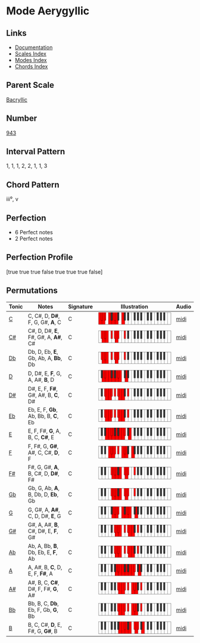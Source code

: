 # Mode Aerygyllic

## Links

- [Documentation](index.md)
- [Scales Index](Scales.md)
- [Modes Index](Modes.md)
- [Chords Index](Chords.md)

## Parent Scale

[Bacryllic](ScaleBacryllic.md)

## Number

[943](https://ianring.com/musictheory/scales/943)

## Interval Pattern

1, 1, 1, 2, 2, 1, 1, 3

## Chord Pattern

iii⁰, v

## Perfection

- 6 Perfect notes
- 2 Perfect notes

## Perfection Profile

[true true true false true true true false]

## Permutations

| Tonic | Notes | Signature | Illustration | Audio |
|-------|-------|-----------|--------------|-------|
| [C](ModeCNaturalAerygyllic.md) | C, C#, D, **D#**, F, G, G#, **A**, C | C | ![CNaturalAerygyllic](ModeCNaturalAerygyllic.png) | [midi](https://github.com/edipermadi/music/blob/main/docs/ModeCNaturalAerygyllic.mid?raw=true) |
| [C#](ModeCSharpAerygyllic.md) | C#, D, D#, **E**, F#, G#, A, **A#**, C# | C | ![CSharpAerygyllic](ModeCSharpAerygyllic.png) | [midi](https://github.com/edipermadi/music/blob/main/docs/ModeCSharpAerygyllic.mid?raw=true) |
| [Db](ModeDFlatAerygyllic.md) | Db, D, Eb, **E**, Gb, Ab, A, **Bb**, Db | C | ![DFlatAerygyllic](ModeDFlatAerygyllic.png) | [midi](https://github.com/edipermadi/music/blob/main/docs/ModeDFlatAerygyllic.mid?raw=true) |
| [D](ModeDNaturalAerygyllic.md) | D, D#, E, **F**, G, A, A#, **B**, D | C | ![DNaturalAerygyllic](ModeDNaturalAerygyllic.png) | [midi](https://github.com/edipermadi/music/blob/main/docs/ModeDNaturalAerygyllic.mid?raw=true) |
| [D#](ModeDSharpAerygyllic.md) | D#, E, F, **F#**, G#, A#, B, **C**, D# | C | ![DSharpAerygyllic](ModeDSharpAerygyllic.png) | [midi](https://github.com/edipermadi/music/blob/main/docs/ModeDSharpAerygyllic.mid?raw=true) |
| [Eb](ModeEFlatAerygyllic.md) | Eb, E, F, **Gb**, Ab, Bb, B, **C**, Eb | C | ![EFlatAerygyllic](ModeEFlatAerygyllic.png) | [midi](https://github.com/edipermadi/music/blob/main/docs/ModeEFlatAerygyllic.mid?raw=true) |
| [E](ModeENaturalAerygyllic.md) | E, F, F#, **G**, A, B, C, **C#**, E | C | ![ENaturalAerygyllic](ModeENaturalAerygyllic.png) | [midi](https://github.com/edipermadi/music/blob/main/docs/ModeENaturalAerygyllic.mid?raw=true) |
| [F](ModeFNaturalAerygyllic.md) | F, F#, G, **G#**, A#, C, C#, **D**, F | C | ![FNaturalAerygyllic](ModeFNaturalAerygyllic.png) | [midi](https://github.com/edipermadi/music/blob/main/docs/ModeFNaturalAerygyllic.mid?raw=true) |
| [F#](ModeFSharpAerygyllic.md) | F#, G, G#, **A**, B, C#, D, **D#**, F# | C | ![FSharpAerygyllic](ModeFSharpAerygyllic.png) | [midi](https://github.com/edipermadi/music/blob/main/docs/ModeFSharpAerygyllic.mid?raw=true) |
| [Gb](ModeGFlatAerygyllic.md) | Gb, G, Ab, **A**, B, Db, D, **Eb**, Gb | C | ![GFlatAerygyllic](ModeGFlatAerygyllic.png) | [midi](https://github.com/edipermadi/music/blob/main/docs/ModeGFlatAerygyllic.mid?raw=true) |
| [G](ModeGNaturalAerygyllic.md) | G, G#, A, **A#**, C, D, D#, **E**, G | C | ![GNaturalAerygyllic](ModeGNaturalAerygyllic.png) | [midi](https://github.com/edipermadi/music/blob/main/docs/ModeGNaturalAerygyllic.mid?raw=true) |
| [G#](ModeGSharpAerygyllic.md) | G#, A, A#, **B**, C#, D#, E, **F**, G# | C | ![GSharpAerygyllic](ModeGSharpAerygyllic.png) | [midi](https://github.com/edipermadi/music/blob/main/docs/ModeGSharpAerygyllic.mid?raw=true) |
| [Ab](ModeAFlatAerygyllic.md) | Ab, A, Bb, **B**, Db, Eb, E, **F**, Ab | C | ![AFlatAerygyllic](ModeAFlatAerygyllic.png) | [midi](https://github.com/edipermadi/music/blob/main/docs/ModeAFlatAerygyllic.mid?raw=true) |
| [A](ModeANaturalAerygyllic.md) | A, A#, B, **C**, D, E, F, **F#**, A | C | ![ANaturalAerygyllic](ModeANaturalAerygyllic.png) | [midi](https://github.com/edipermadi/music/blob/main/docs/ModeANaturalAerygyllic.mid?raw=true) |
| [A#](ModeASharpAerygyllic.md) | A#, B, C, **C#**, D#, F, F#, **G**, A# | C | ![ASharpAerygyllic](ModeASharpAerygyllic.png) | [midi](https://github.com/edipermadi/music/blob/main/docs/ModeASharpAerygyllic.mid?raw=true) |
| [Bb](ModeBFlatAerygyllic.md) | Bb, B, C, **Db**, Eb, F, Gb, **G**, Bb | C | ![BFlatAerygyllic](ModeBFlatAerygyllic.png) | [midi](https://github.com/edipermadi/music/blob/main/docs/ModeBFlatAerygyllic.mid?raw=true) |
| [B](ModeBNaturalAerygyllic.md) | B, C, C#, **D**, E, F#, G, **G#**, B | C | ![BNaturalAerygyllic](ModeBNaturalAerygyllic.png) | [midi](https://github.com/edipermadi/music/blob/main/docs/ModeBNaturalAerygyllic.mid?raw=true) |
